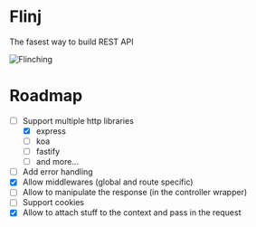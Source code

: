# Flinj

The fasest way to build REST API

![Flinching](https://media.giphy.com/media/TpXiNmXLdpOaEENYci/giphy.gif)

# Roadmap

- [ ] Support multiple http libraries
  - [x] express
  - [ ] koa
  - [ ] fastify
  - [ ] and more...
- [ ] Add error handling
- [x] Allow middlewares (global and route specific)
- [ ] Allow to manipulate the response (in the controller wrapper)
- [ ] Support cookies
- [x] Allow to attach stuff to the context and pass in the request
